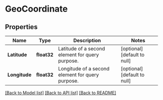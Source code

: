 # GeoCoordinate

## Properties
Name | Type | Description | Notes
------------ | ------------- | ------------- | -------------
**Latitude** | **float32** | Latitude of a second element for query purpose. | [optional] [default to null]
**Longitude** | **float32** | Longitude of a second element for query purpose. | [optional] [default to null]

[[Back to Model list]](../README.md#documentation-for-models) [[Back to API list]](../README.md#documentation-for-api-endpoints) [[Back to README]](../README.md)


